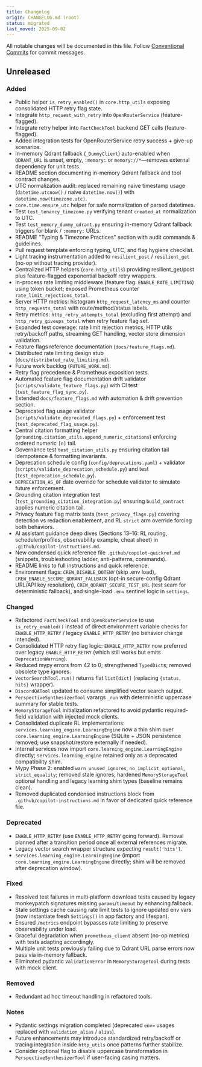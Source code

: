 ```yaml
---
title: Changelog
origin: CHANGELOG.md (root)
status: migrated
last_moved: 2025-09-02
---
```


All notable changes will be documented in this file. Follow [Conventional Commits](https://www.conventionalcommits.org/) for commit messages.

## Unreleased

### Added

* Public helper `is_retry_enabled()` in `core.http_utils` exposing consolidated HTTP retry flag state.
* Integrate `http_request_with_retry` into `OpenRouterService` (feature-flagged).
* Integrate retry helper into `FactCheckTool` backend GET calls (feature-flagged).
* Added integration tests for OpenRouterService retry success + give-up scenarios.
* In-memory Qdrant fallback (`_DummyClient`) auto-enabled when `QDRANT_URL` is unset, empty, `:memory:` or `memory://*`—removes external dependency for unit tests.
* README section documenting in-memory Qdrant fallback and tool contract changes.
* UTC normalization audit: replaced remaining naive timestamp usage (`datetime.utcnow()` / naive `datetime.now()`) with `datetime.now(timezone.utc)`.
* `core.time.ensure_utc` helper for safe normalization of parsed datetimes.
* Test `test_tenancy_timezone.py` verifying tenant `created_at` normalization to UTC.
* Test `test_memory_dummy_qdrant.py` ensuring in-memory Qdrant fallback triggers for blank / `:memory:` URLs.
* README "Typing & Timezone Practices" section with audit commands & guidelines.
* Pull request template enforcing typing, UTC, and flag hygiene checklist.
* Light tracing instrumentation added to `resilient_post` / `resilient_get` (no-op without tracing provider).
* Centralized HTTP helpers (`core.http_utils`) providing resilient_get/post plus feature-flagged exponential backoff retry wrappers.
* In-process rate limiting middleware (feature flag: `ENABLE_RATE_LIMITING`) using token bucket; exposed Prometheus counter `rate_limit_rejections_total`.
* Server HTTP metrics: histogram `http_request_latency_ms` and counter `http_requests_total` with route/method/status labels.
* Retry metrics: `http_retry_attempts_total` (excluding first attempt) and `http_retry_giveups_total` when retry feature flag set.
* Expanded test coverage: rate limit rejection metrics, HTTP utils retry/backoff paths, streaming GET handling, vector store dimension validation.
* Feature flags reference documentation (`docs/feature_flags.md`).
* Distributed rate limiting design stub (`docs/distributed_rate_limiting.md`).
* Future work backlog (`FUTURE_WORK.md`).
* Retry flag precedence & Prometheus exposition tests.
* Automated feature flag documentation drift validator (`scripts/validate_feature_flags.py`) with CI test (`test_feature_flag_sync.py`).
* Extended `docs/feature_flags.md` with automation & drift prevention section.
* Deprecated flag usage validator (`scripts/validate_deprecated_flags.py`) + enforcement test (`test_deprecated_flag_usage.py`).
* Central citation formatting helper (`grounding.citation_utils.append_numeric_citations`) enforcing ordered numeric `[n]` tail.
* Governance test `test_citation_utils.py` ensuring citation tail idempotence & formatting invariants.
* Deprecation schedule config (`config/deprecations.yaml`) + validator (`scripts/validate_deprecation_schedule.py`) and test (`test_deprecation_schedule.py`).
* `DEPRECATION_AS_OF` date override for schedule validator to simulate future enforcement.
* Grounding citation integration test (`test_grounding_citation_integration.py`) ensuring `build_contract` applies numeric citation tail.
* Privacy feature flag matrix tests (`test_privacy_flags.py`) covering detection vs redaction enablement, and RL `strict` arm override forcing both behaviors.
* AI assistant guidance deep dives (Sections 13–16: RL routing, scheduler/profiles, observability example, cheat sheet) in `.github/copilot-instructions.md`.
* New condensed quick reference file `.github/copilot-quickref.md` (snippets, troubleshooting ladder, anti-patterns, commands).
* README links to full instructions and quick reference.
* Environment flags: `CREW_DISABLE_DOTENV` (skip .env load), `CREW_ENABLE_SECURE_QDRANT_FALLBACK` (opt-in secure-config Qdrant URL/API key resolution), `CREW_QDRANT_SECURE_TEST_URL` (test seam for deterministic fallback), and single-load `.env` sentinel logic in `settings`.

### Changed

* Refactored `FactCheckTool` and `OpenRouterService` to use `is_retry_enabled()` instead of direct environment variable checks for `ENABLE_HTTP_RETRY` / legacy `ENABLE_HTTP_RETRY` (no behavior change intended).
* Consolidated HTTP retry flag logic: `ENABLE_HTTP_RETRY` now preferred over legacy `ENABLE_HTTP_RETRY` (which still works but emits `DeprecationWarning`).
* Reduced mypy errors from 42 to 0; strengthened `TypedDict`s; removed obsolete type ignores.
* `VectorSearchTool.run()` returns flat `list[dict]` (replacing `{status, hits}` wrapper).
* `DiscordQATool` updated to consume simplified vector search output.
* `PerspectiveSynthesizerTool` varargs `_run` with deterministic uppercase summary for stable tests.
* `MemoryStorageTool` initialization refactored to avoid pydantic required-field validation with injected mock clients.
* Consolidated duplicate RL implementations: `services.learning_engine.LearningEngine` now a thin shim over `core.learning_engine.LearningEngine` (SQLite + JSON persistence removed; use snapshot/restore externally if needed).
* Internal services now import `core.learning_engine.LearningEngine` directly; `services.learning_engine` retained only as a deprecated compatibility shim.
* Mypy Phase 2: enabled `warn_unused_ignores`, `no_implicit_optional`, `strict_equality`; removed stale ignores; hardened `MemoryStorageTool` optional handling and legacy learning shim types (baseline remains clean).
* Removed duplicated condensed instructions block from `.github/copilot-instructions.md` in favor of dedicated quick reference file.

### Deprecated

* `ENABLE_HTTP_RETRY` (use `ENABLE_HTTP_RETRY` going forward). Removal planned after a transition period once all external references migrate.
* Legacy vector search wrapper structure expecting `result['hits']`.
* `services.learning_engine.LearningEngine` (import `core.learning_engine.LearningEngine` directly; shim will be removed after deprecation window).

### Fixed

* Resolved test failures in multi‑platform download tests caused by legacy monkeypatch signatures missing `params`/`timeout` by enhancing fallback.
* Stale settings cache causing rate limit tests to ignore updated env vars (now instantiate fresh `Settings()` in app factory and lifespan).
* Ensured `/metrics` endpoint bypasses rate limiting to preserve observability under load.
* Graceful degradation when `prometheus_client` absent (no-op metrics) with tests adapting accordingly.
* Multiple unit tests previously failing due to Qdrant URL parse errors now pass via in-memory fallback.
* Eliminated pydantic `ValidationError` in `MemoryStorageTool` during tests with mock client.

### Removed

* Redundant ad hoc timeout handling in refactored tools.

### Notes

* Pydantic settings migration completed (deprecated `env=` usages replaced with `validation_alias` / `alias`).
* Future enhancements may introduce standardized retry/backoff or tracing integration inside `http_utils` once patterns further stabilize.
* Consider optional flag to disable uppercase transformation in `PerspectiveSynthesizerTool` if user-facing casing matters.
